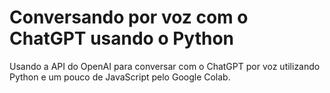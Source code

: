<h1>Conversando por voz com o ChatGPT usando o Python</h1>
<p>Usando a API do OpenAI para conversar com o ChatGPT por voz
utilizando Python e um pouco de JavaScript pelo Google Colab.</p>
